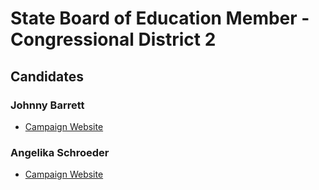 # State Board of Education Member - Congressional District 2

## Candidates

### Johnny Barrett
* [Campaign Website][1]
### Angelika Schroeder
* [Campaign Website][2]

[1]: http://cd2johnny.org/
[2]: https://www.schroederforstateboard.com/
